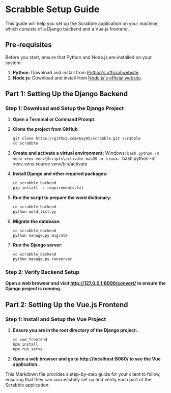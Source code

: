 # Scrabble Setup Guide

This guide will help you set up the Scrabble application on your machine, which consists of a Django backend and a Vue.js frontend.

## Pre-requisites

Before you start, ensure that Python and Node.js are installed on your system:

1. **Python**: Download and install from [Python's official website](https://www.python.org/downloads/).
2. **Node.js**: Download and install from [Node.js's official website](https://nodejs.org/).

## Part 1: Setting Up the Django Backend

### Step 1: Download and Setup the Django Project

1. **Open a Terminal or Command Prompt**.
2. **Clone the project from GitHub**:
   ```bash
   git clone https://github.com/Kay05/scrabble.git scrabble
   cd scrabble

3. **Create and activate a virtual environment:** 
    Windows:
        ```bash
        python -m venv venv
        venv\Scripts\activate
    macOS or Linux:
        ```bash
            python -m venv venv
            source venv/bin/activate

4. **Install Django and other required packages:** 
    ```bash
    cd scrabble_backend
    pip install -r requirements.txt

5. **Run the script to prepare the word dictionary:** 
    ```bash
    cd scrabble_backend
    python word_list.py

6. **Migrate the database:** 
    ```bash
    cd scrabble_backend
    python manage.py migrate

7. **Run the Django server:** 
    ```bash
    cd scrabble_backend
    python manage.py runserver

### Step 2: Verify Backend Setup

**Open a web browser and visit http://127.0.0.1:8000/convert/ to ensure the Django project is running.**.

## Part 2: Setting Up the Vue.js Frontend

### Step 1: Install and Setup the Vue Project

1. **Ensure you are in the root directory of the Django project:**.
    ```bash
    cd vue_frontend
    npm install
    npm run serve

2. **Open a web browser and go to http://localhost:8080/ to see the Vue application.**.


This Markdown file provides a step-by-step guide for your client to follow, ensuring that they can successfully set up and verify each part of the Scrabble application.








